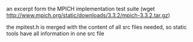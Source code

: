 an excerpt form the MPICH implementation test suite (wget http://www.mpich.org/static/downloads/3.3.2/mpich-3.3.2.tar.gz)

the mpitest.h is merged with the content of all src files needed, so static tools have all information in one src file
